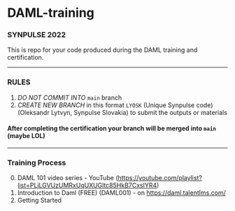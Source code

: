 # DAML-training
### SYNPULSE 2022

This is repo for your code produced during the DAML training and certification.
_______________________________________________________________________________
### __RULES__ 
1. _DO NOT COMMIT INTO_ `main` branch
2. _CREATE NEW BRANCH_ in this format `LYOSK` (Unique Synpulse code)
(Oleksandr Lytvyn, Synpulse Slovakia) to submit the outputs or materials


#### After completing the certification your branch will be merged into `main` (maybe LOL)
_______________________________________________________________________________

### Training Process

0. DAML 101 video series - YouTube (https://youtube.com/playlist?list=PLjLGVUzUMRxUqUXUGltc85HkB7CxsIYR4)
1. Introduction to Daml (FREE) (DAML001) - on https://daml.talentlms.com/
2. Getting Started